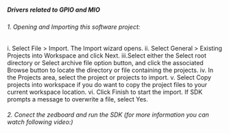 ##### Drivers related to GPIO and MIO
###### 1. Opening and Importing this software project:
  i.  Select File > Import. The Import wizard opens.
  ii. Select General > Existing Projects into Workspace and click Next.
  iii.Select either the Select root directory or Select archive file option button, and click the associated Browse button to locate the 
      directory or file containing the projects.
  iv. In the Projects area, select the project or projects to import.
  v.  Select Copy projects into workspace if you do want to copy the project files to your current workspace location.
  vi. Click Finish to start the import. If SDK prompts a message to overwrite a file, select Yes.
###### 2. Conect the zedboard and run the SDK (for more information you can watch following video:)

